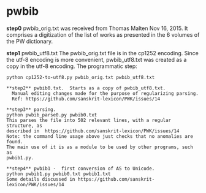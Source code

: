 
# pwbib

**step0** pwbib_orig.txt was received from Thomas Malten Nov 16, 2015.  It comprises a
digitization of the list of works as presented in the 6 volumes of the
PW dictionary.

**step1** pwbib_utf8.txt The pwbib_orig.txt file is in the cp1252 encoding.   Since the utf-8 encoding is more convenient, pwbib_utf8.txt was created as a copy in the utf-8 encoding.  The programmatic step:
```
python cp1252-to-utf8.py pwbib_orig.txt pwbib_utf8.txt

**step2** pwbib0.txt.  Starts as a copy of pwbib_utf8.txt.
  Manual editing changes made for the purpose of regularizing parsing.
  Ref: https://github.com/sanskrit-lexicon/PWK/issues/14

**step3** parsing.  
python pwbib_parse0.py pwbib0.txt
This parses the file into 502 relevant lines, with a regular structure, as
described in  https://github.com/sanskrit-lexicon/PWK/issues/14
Note: the command line usage above just checks that no anomalies are found.
The main use of it is as a module to be used by other programs, such as
pwbib1.py.

**step4** pwbib1 -  first conversion of AS to Unicode.
python pwbib1.py pwbib0.txt pwbib1.txt
Some details discussed in https://github.com/sanskrit-lexicon/PWK/issues/14
